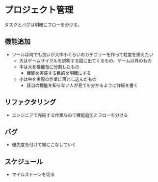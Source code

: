 # プロジェクト管理
タスクとバグは明確にフローを分ける。

## 機能追加
- ツールは何でも良いが大中小くらいのカテゴリーを作って粒度を揃えたい
  - 大はゲームサイクルを説明する図に出てくるもの、ゲーム以外のもの
  - 中は大を機能毎に分割したもの
    - 機能を実装する目的を明確にする
  - 小は中を実際の作業に落とし込んだもの
    - 該当の機能を知らない人が見ても分かるように詳細を書く

## リファクタリング
- エンジニアで完結する作業なので機能追加とフローを分ける

## バグ
- 優先度を付けて順にこなしていく

## スケジュール
- マイルストーンを切る
